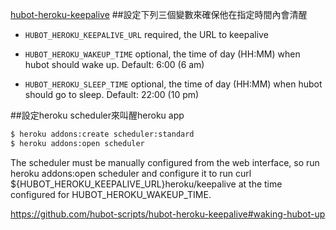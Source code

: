 

[hubot-heroku-keepalive](https://github.com/hubot-scripts/hubot-heroku-keepalive)
##設定下列三個變數來確保他在指定時間內會清醒
* `HUBOT_HEROKU_KEEPALIVE_URL` 
 required, the URL to keepalive

* `HUBOT_HEROKU_WAKEUP_TIME` 
optional, the time of day (HH:MM) when hubot should wake up. Default: 6:00 (6 am)

* `HUBOT_HEROKU_SLEEP_TIME` 
optional, the time of day (HH:MM) when hubot should go to sleep. Default: 22:00 (10 pm)

##設定heroku scheduler來叫醒heroku app
```sh
$ heroku addons:create scheduler:standard
$ heroku addons:open scheduler
```

The scheduler must be manually configured from the web interface, so run heroku addons:open scheduler and configure it to run curl ${HUBOT_HEROKU_KEEPALIVE_URL}heroku/keepalive at the time configured for HUBOT_HEROKU_WAKEUP_TIME.

https://github.com/hubot-scripts/hubot-heroku-keepalive#waking-hubot-up